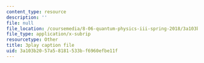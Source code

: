 ```yaml
---
content_type: resource
description: ''
file: null
file_location: /coursemedia/8-06-quantum-physics-iii-spring-2018/3a103b2057a58181533bf6960efbe11f_lw5ka_lJFkU.srt
file_type: application/x-subrip
resourcetype: Other
title: 3play caption file
uid: 3a103b20-57a5-8181-533b-f6960efbe11f
---
```

